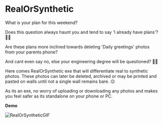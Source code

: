 # RealOrSynthetic

What is your plan for this weekend?

Does this question always haunt you and tend to say 'I already have plans'? 📅✅

Are these plans more inclined towards deleting 'Daily greetings' photos from your parents phone?

And cant even say no, else your engineering degree will be questioned? 🤦🏻

Here comes RealOrSynthetic exe that will differentiate real to synthetic photos. These photos can later be deleted, archived or may be printed and pasted on walls until not a single wall remains bare. 😐

As its an exe, no worry of uploading or downloading any photos and makes you feel safer as its standalone on your phone or PC.

**Demo**


![RealOrSyntheticGIF](https://github.com/user-attachments/assets/5f81d058-93a2-4a7f-84a2-bd48901db4f7)


